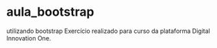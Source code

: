 # aula_bootstrap
utilizando bootstrap
Exercício realizado para curso da plataforma Digital Innovation One.
